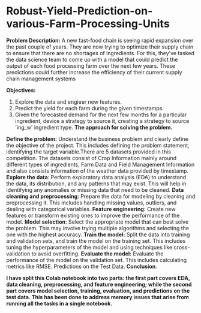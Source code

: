 # Robust-Yield-Prediction-on-various-Farm-Processing-Units

**Problem Description:** A new fast-food chain is seeing rapid expansion over the past couple of years. They are now trying to optimize their supply chain to ensure that there are no shortages of ingredients. For this, they’ve tasked the data science team to come up with a model that could predict the output of each food processing farm over the next few years. These predictions could further increase the efficiency of their current supply chain management systems

**Objectives:**
1) Explore the data and engieer new features.
2) Predict the yield for each farm during the given timestamps.
3) Given the forecasted demand for the next few months for a particular ingredient, device a strategy to source it, creating a strategy to source 'ing_w' ingredient type.
**The approach for solving the problem.**

**Define the problem:** Understand the business problem and clearly define the objective of the project. This includes defining the problem statement, identifying the target variable.There are 5 datasets provided in this competition. The datasets consist of Crop Information mainly around different types of ingredients, Farm Data and Field Management Information and also consists information of the weather data provided by timestamp.
**Explore the data**: Perform exploratory data analysis (EDA) to understand the data, its distribution, and any patterns that may exist. This will help in identifying any anomalies or missing data that need to be cleaned.
**Data cleaning and preprocessing**: Prepare the data for modeling by cleaning and preprocessing it. This includes handling missing values, outliers, and dealing with categorical variables.
**Feature engineering:** Create new features or transform existing ones to improve the performance of the model.
**Model selection**: Select the appropriate model that can best solve the problem. This may involve trying multiple algorithms and selecting the one with the highest accuracy.
**Train the model:** Split the data into training and validation sets, and train the model on the training set. This includes tuning the hyperparameters of the model and using techniques like cross-validation to avoid overfitting.
**Evaluate the model:** Evaluate the performance of the model on the validation set. This includes calculating metrics like RMSE.
Predictions on the Test Data.
**Conclusion**.

**I have split this Colab notebook into two parts: the first part covers EDA, data cleaning, preprocessing, and feature engineering; while the second part covers model selection, training, evaluation, and predictions on the test data. This has been done to address memory issues that arise from running all the tasks in a single notebook.**
